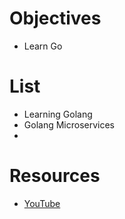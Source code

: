 # Objectives
- Learn Go

# List
- Learning Golang
- Golang Microservices
-

# Resources
- [YouTube](https://www.youtube.com/@MarioCarrion)